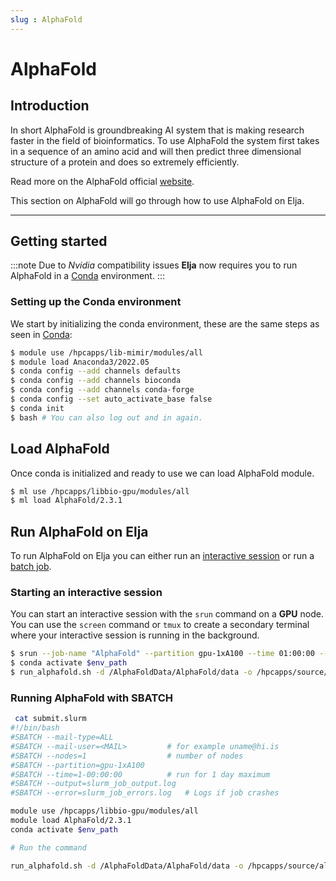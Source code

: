 ```yaml
---
slug : AlphaFold
---
```


# AlphaFold

## Introduction
In short AlphaFold is groundbreaking AI system that is making research faster in the field of bioinformatics. To use AlphaFold the system first takes in a sequence of an amino acid and will then predict three dimensional structure of a protein and does so extremely efficiently.

Read more on the AlphaFold official [website](https://www.deepmind.com/research/highlighted-research/alphafold).

This section on AlphaFold will go through how to use AlphaFold on Elja.

---

## Getting started
:::note
Due to *Nvidia* compatibility issues **Elja** now requires you to run AlphaFold in a [Conda](./03_rcondapython.md) environment.
:::

### Setting up the Conda environment

We start by initializing the conda environment, these are the same steps as seen in [Conda](./03_rcondapython.md):
```bash
$ module use /hpcapps/lib-mimir/modules/all 
$ module load Anaconda3/2022.05
$ conda config --add channels defaults
$ conda config --add channels bioconda
$ conda config --add channels conda-forge
$ conda config --set auto_activate_base false
$ conda init
$ bash # You can also log out and in again.
```

## Load AlphaFold

Once conda is initialized and ready to use we can load AlphaFold module.

```bash
$ ml use /hpcapps/libbio-gpu/modules/all
$ ml load AlphaFold/2.3.1
```

## Run AlphaFold on Elja

To run AlphaFold on Elja you can either run an [interactive session](../elja/04_interactive.md) or run a [batch job](../elja/02_submit.md).

### Starting an interactive session

You can start an interactive session with the `srun` command on a **GPU** node. You can use the `screen` command or `tmux` to create a secondary terminal where your interactive session is running in the background.  

```bash
$ srun --job-name "AlphaFold" --partition gpu-1xA100 --time 01:00:00 --pty bash
$ conda activate $env_path
$ run_alphafold.sh -d /AlphaFoldData/AlphaFold/data -o /hpcapps/source/alphafold_non_docker/dummy_test/ -f /hpcapps/source/alphafold_non_docker/example/query.fasta -t 2020-05-14 
```

### Running AlphaFold with SBATCH

```bash
 cat submit.slurm
#!/bin/bash
#SBATCH --mail-type=ALL
#SBATCH --mail-user=<MAIL>         # for example uname@hi.is
#SBATCH --nodes=1                  # number of nodes
#SBATCH --partition=gpu-1xA100
#SBATCH --time=1-00:00:00          # run for 1 day maximum
#SBATCH --output=slurm_job_output.log
#SBATCH --error=slurm_job_errors.log   # Logs if job crashes

module use /hpcapps/libbio-gpu/modules/all
module load AlphaFold/2.3.1
conda activate $env_path

# Run the command

run_alphafold.sh -d /AlphaFoldData/AlphaFold/data -o /hpcapps/source/alphafold_non_docker/dummy_test/ -f /hpcapps/source/alphafold_non_docker/example/query.fasta -t 2020-05-14 
```
<!--

```bash
$ conda install -c nvidia cuda-nvcc
```
There are many ways to get AlphaFold installed. The installation method that was used to install AlphaFold on Elja was cloning the following github [repository](https://github.com/deepmind/alphafold.git) developed by Deepmind (creators of AlphaFold).

In that repository is a [**Docker**](https://Docker.com) file but [**Docker**](https://Docker.com) will not be implemented on the HPC environment due to **security issues**. What was then decided was to add another git repository into the system called **alphafold_non_docker** which can be cloned from the following github [repository](https://github.com/kalininalab/alphafold_non_docker). 

---


### 1.2 Required Tools and libraries
Table that lists all the  main dependencies required by AlphaFold to run 

<center>

|  Dependencies                        | Req. version         | Version on Elja            |
| ------------------------------------ | --------------- |------------------------- |
|Python                                |    ≥3.6         |3.10.4                    |
|Biopython                             |    1.79         |1.79                      |
|absl-py	                           |    1.0.0        |1.3.0                     |
|chex                                  |    0.0.7        |0.1.5                     |
|dm-haiku                              |    0.0.9        |0.0.10.dev                |
|dm-tree                               |    0.1.6        |0.1.8                     |
|immutabledict                         |    2.0.0        |2.2.3                     |
|jax/jaxlib         |    0.3.25       |0.4.1.CUDA                     |
|ml-collections                        |    0.1.0        |0.1.1                     |
|numpy                                 |    1.21.6       |1.24.1                    |
|scipy                                 |    1.7.0        |1.11.0dev                 |
|pandas                                |    1.3.4        |1.3.4                     |
|protobuf                              |    3.19.6       |3.19.6                    |
|tensorflow-cpu                        |    2.9.0        |2.11.0                    |
|OpenMM-7.7.0                          |    7.5.1        |7.7.0.CUDA                     |


*Table 1. This table displays all main dependencies that are required to install AlphaFold*

</center>

---
## 2 Run AlphaFold on Elja

:::note
**Required:** It is recommended to run AlphaFold on the open-source terminal server tmux to maintain an interactive session. To know how to tmux check on the following page about  [Interactive Sessions](/docs/elja/interactive_session#maintained-interactive-sessions) on Elja.

Alternatively AlphaFold can be run using sbatch and batch sumbission scripts. To submit it as a job to the SLURM queue using sbatch see the following section: [Submitting Batch Jobs](/docs/elja/submit).

AlphaFold will only run efficinetly on the gpu compute nodes!!!
:::

### 2.1 Loading AlphaFold
Before being able to run AlphaFold on Elja, you will have to load the AlphaFold module. To do this you type these following commands in the terminal:

```bash
[..]$ ml use /hpcapps/libbio-gpu/modules/all/
[..]$ ml load AlphaFold
```

---


### 2.2 Running AlphaFold 
To run AlphaFold you will have to type ```run_alphaFold.sh``` with parameters which you can find [here](https://github.com/kalininalab/alphafold_non_docker#running-alphafold-v231). An example of an AlphaFold run would look like this: 

```bash
[..] $ run_alphafold.sh -d /AlphaFoldData/AlphaFold/data -o /hpcapps/source/alphafold_non_docker/dummy_test/ -f /hpcapps/source/alphafold_non_docker/example/query.fasta -t 2020-05-14
```
Note that **-d /AlphaFoldData/AlphaFold/data** is always necessary as this is the location of the AlpaFold database which the machine learned code is based on.
-->
